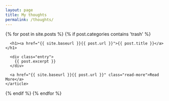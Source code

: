 ```yaml
---
layout: page
title: My thoughts
permalink: /thoughts/
---
```


{% for post in site.posts %}
  {% if post.categories contains 'trash' %}
    <article class="post">

      <h1><a href="{{ site.baseurl }}{{ post.url }}">{{ post.title }}</a></h1>

      <div class="entry">
        {{ post.excerpt }}
      </div>

      <a href="{{ site.baseurl }}{{ post.url }}" class="read-more">Read More</a>
    </article>
  {% endif %}
{% endfor %}
